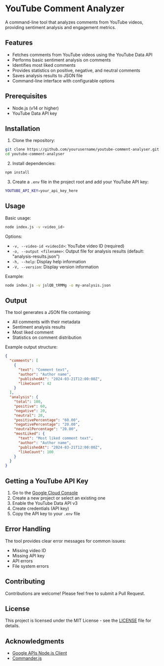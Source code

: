 # YouTube Comment Analyzer

A command-line tool that analyzes comments from YouTube videos, providing sentiment analysis and engagement metrics.

## Features

- Fetches comments from YouTube videos using the YouTube Data API
- Performs basic sentiment analysis on comments
- Identifies most liked comments
- Provides statistics on positive, negative, and neutral comments
- Saves analysis results to JSON file
- Command-line interface with configurable options

## Prerequisites

- Node.js (v14 or higher)
- YouTube Data API key

## Installation

1. Clone the repository:
```bash
git clone https://github.com/yourusername/youtube-comment-analyser.git
cd youtube-comment-analyser
```

2. Install dependencies:
```bash
npm install
```

3. Create a `.env` file in the project root and add your YouTube API key:
```bash
YOUTUBE_API_KEY=your_api_key_here
```

## Usage

Basic usage:
```bash
node index.js -v <video_id>
```

Options:
- `-v, --video-id <videoId>`: YouTube video ID (required)
- `-o, --output <filename>`: Output file for analysis results (default: "analysis-results.json")
- `-h, --help`: Display help information
- `-V, --version`: Display version information

Example:
```bash
node index.js -v jslQB_tRMMg -o my-analysis.json
```

## Output

The tool generates a JSON file containing:
- All comments with their metadata
- Sentiment analysis results
- Most liked comment
- Statistics on comment distribution

Example output structure:
```json
{
  "comments": [
    {
      "text": "Comment text",
      "author": "Author name",
      "publishedAt": "2024-03-21T12:00:00Z",
      "likeCount": 42
    }
  ],
  "analysis": {
    "total": 100,
    "positive": 60,
    "negative": 20,
    "neutral": 20,
    "positivePercentage": "60.00",
    "negativePercentage": "20.00",
    "neutralPercentage": "20.00",
    "mostLiked": {
      "text": "Most liked comment text",
      "author": "Author name",
      "publishedAt": "2024-03-21T12:00:00Z",
      "likeCount": 100
    }
  }
}
```

## Getting a YouTube API Key

1. Go to the [Google Cloud Console](https://console.cloud.google.com/)
2. Create a new project or select an existing one
3. Enable the YouTube Data API v3
4. Create credentials (API key)
5. Copy the API key to your `.env` file

## Error Handling

The tool provides clear error messages for common issues:
- Missing video ID
- Missing API key
- API errors
- File system errors

## Contributing

Contributions are welcome! Please feel free to submit a Pull Request.

## License

This project is licensed under the MIT License - see the [LICENSE](LICENSE) file for details.

## Acknowledgments

- [Google APIs Node.js Client](https://github.com/googleapis/google-api-nodejs-client)
- [Commander.js](https://github.com/tj/commander.js) 